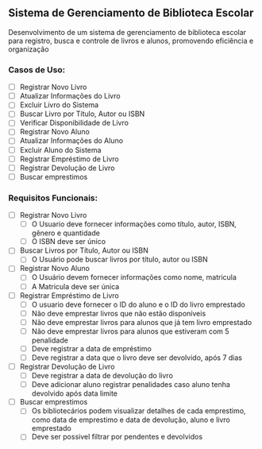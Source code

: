 ## Sistema de Gerenciamento de Biblioteca Escolar

Desenvolvimento de um sistema de gerenciamento de biblioteca escolar para registro, busca e controle de livros e alunos, promovendo eficiência e organização

### Casos de Uso:
- [ ] Registrar Novo Livro
- [ ] Atualizar Informações do Livro
- [ ] Excluir Livro do Sistema
- [ ] Buscar Livro por Título, Autor ou ISBN
- [ ] Verificar Disponibilidade de Livro
- [ ] Registrar Novo Aluno
- [ ] Atualizar Informações do Aluno
- [ ] Excluir Aluno do Sistema
- [ ] Registrar Empréstimo de Livro
- [ ] Registrar Devolução de Livro
- [ ] Buscar emprestimos

### Requisitos Funcionais:
- [ ] Registrar Novo Livro
    - [ ] O Usuario deve fornecer informações como título, autor, ISBN, gênero e quantidade
    - [ ] O ISBN deve ser único
- [ ] Buscar Livros por Título, Autor ou ISBN
    - [ ] O Usuário pode buscar livros por título, autor ou ISBN
- [ ] Registrar Novo Aluno
    - [ ] O Usuário devem fornecer informações como nome, matricula
    - [ ] A Matricula deve ser única
- [ ] Registrar Empréstimo de Livro
    - [ ] O usuario deve fornecer o ID do aluno e o ID do livro emprestado
    - [ ] Não deve emprestar livros que não estão disponíveis
    - [ ] Não deve emprestar livros para alunos que já tem livro emprestado
    - [ ] Não deve emprestar livros para alunos que estiveram com 5 penalidade
    - [ ] Deve registrar a data de empréstimo
    - [ ] Deve registrar a data que o livro deve ser devolvido, após 7 dias
- [ ] Registrar Devolução de Livro
    - [ ] Deve registrar a data de devolução do livro
    - [ ] Deve adicionar aluno registrar penalidades caso aluno tenha devolvido após data limite
- [ ] Buscar emprestimos
    - [ ] Os bibliotecários podem visualizar detalhes de cada emprestimo, como data de emprestimo e data de devolução, aluno e livro emprestado
    - [ ] Deve ser possivel filtrar por pendentes e devolvidos